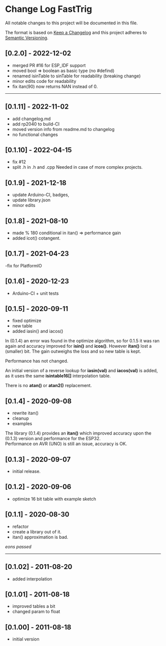 # Change Log FastTrig

All notable changes to this project will be documented in this file.

The format is based on [Keep a Changelog](http://keepachangelog.com/)
and this project adheres to [Semantic Versioning](http://semver.org/).


## [0.2.0] - 2022-12-02
- merged PR #16 for ESP_IDF support
- moved bool => boolean as basic type (no #defind)
- renamed isinTable to sinTable for readability (breaking change)
- minor edits code for readability
- fix itan(90) now returns NAN instead of 0.

----

## [0.1.11] - 2022-11-02
- add changelog.md
- add rp2040 to build-CI
- moved version info from readme.md to changelog
- no functional changes

## [0.1.10] - 2022-04-15
- fix #12 
- split .h in .h and .cpp Needed in case of more complex projects.

## [0.1.9] - 2021-12-18  
- update Arduino-CI, badges, 
- update library.json
- minor edits

## [0.1.8] - 2021-08-10
- made % 180 conditional in itan() => performance gain
- added icot() cotangent.

## [0.1.7] - 2021-04-23
 -fix for PlatformIO

## [0.1.6] - 2020-12-23
- Arduino-CI + unit tests

## [0.1.5] - 2020-09-11
- fixed optimize
- new table
- added iasin() and iacos()

In (0.1.4) an error was found in the optimize algorithm, so for 0.1.5 
it was ran again and accuracy improved for **isin()** and **icos()**. 
However **itan()** lost a (smaller) bit. 
The gain outweighs the loss and so new table is kept.

Performance has not changed.

An initial version of a reverse lookup for **iasin(val)** and **iacos(val)** 
is added, as it uses the same **isintable16\[\]** interpolation table.

There is no **atan()** or **atan2()** replacement.


## [0.1.4] - 2020-09-08
- rewrite itan()
- cleanup
- examples

The library (0.1.4) provides an **itan()** which improved accuracy 
upon the (0.1.3) version and performance for the ESP32.  
Performance on AVR (UNO) is still an issue, accuracy is OK.


## [0.1.3] - 2020-09-07
- initial release.

## [0.1.2] - 2020-09-06
- optimize 16 bit table with example sketch

## [0.1.1] - 2020-08-30
- refactor
- create a library out of it.
- itan() approximation is bad.


_eons passed_

----

## [0.1.02] - 2011-08-20
- added interpolation

## [0.1.01] - 2011-08-18
- improved tables a bit 
- changed param to float

## [0.1.00] - 2011-08-18
- initial version

